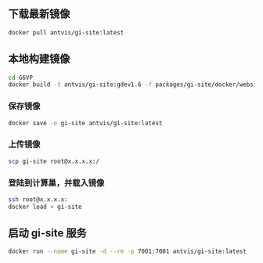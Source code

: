 ## 下载最新镜像

```bash
docker pull antvis/gi-site:latest
```

## 本地构建镜像

```bash
cd G6VP
docker build -t antvis/gi-site:gdev1.6 -f packages/gi-site/docker/website.Dockerfile --network=host .
```

### 保存镜像

```bash
docker save -o gi-site antvis/gi-site:latest
```

### 上传镜像

```bash
scp gi-site root@x.x.x.x:/
```

### 登陆到计算巢，并载入镜像
```bash
ssh root@x.x.x.x:
docker load < gi-site
```

## 启动 gi-site 服务

```bash
docker run --name gi-site -d --rm -p 7001:7001 antvis/gi-site:latest
```

